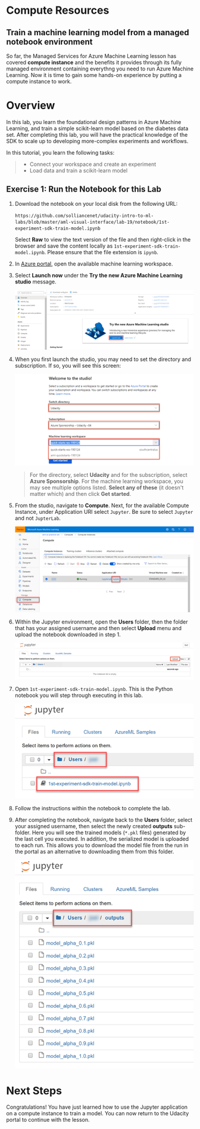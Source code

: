 # Compute Resources

## Train a machine learning model from a managed notebook environment

So far, the Managed Services for Azure Machine Learning lesson has covered **compute instance** and the benefits it provides through its fully managed environment containing everythng you need to run Azure Machine Learning. Now it is time to gain some hands-on experience by putting a compute instance to work.

# Overview

In this lab, you learn the foundational design patterns in Azure Machine Learning, and train a simple scikit-learn model based on the diabetes data set. After completing this lab, you will have the practical knowledge of the SDK to scale up to developing more-complex experiments and workflows.

In this tutorial, you learn the following tasks:

> * Connect your workspace and create an experiment
> * Load data and train a scikit-learn model

## Exercise 1: Run the Notebook for this Lab

1. Download the notebook on your local disk from the following URL:

    `https://github.com/solliancenet/udacity-intro-to-ml-labs/blob/master/aml-visual-interface/lab-19/notebook/1st-experiment-sdk-train-model.ipynb`

   Select **Raw** to view the text version of the file and then right-click in the browser and save the content locally as `1st-experiment-sdk-train-model.ipynb`. Please ensure that the file extension is `ipynb`.

2. In [Azure portal](https://portal.azure.com/), open the available machine learning workspace.

3. Select **Launch now** under the **Try the new Azure Machine Learning studio** message.

    ![Launch Azure Machine Learning studio.](images/01a.png 'Launch AML')

4. When you first launch the studio, you may need to set the directory and subscription. If so, you will see this screen:

    ![Launch Azure Machine Learning studio.](images/00.png 'Launch AML')

    > For the directory, select **Udacity** and for the subscription, select **Azure Sponsorship**. For the machine learning workspace, you may see multiple options listed. **Select any of these** (it doesn't matter which) and then click **Get started**.

5. From the studio, navigate to **Compute**. Next, for the available Compute Instance, under Application URI select `Jupyter`. Be sure to select `Jupyter` and not `JupterLab`.

   ![Image highlights the steps to launch Jupyter from the Compute Instance.](images/02.png "Launch Jupyter from Compute Instance")

6. Within the Jupyter environment, open the **Users** folder, then the folder that has your assigned username and then select **Upload** menu and upload the notebook downloaded in step 1.

   ![Image highlights the upload menu.](images/upload.png "Upload Jupyter Notebook")

7. Open `1st-experiment-sdk-train-model.ipynb`. This is the Python notebook you will step through executing in this lab.

   ![Image highlights the steps to open the notebook.](images/notebook-link.png 'Opening the notebook')

8. Follow the instructions within the notebook to complete the lab.

9. After completing the notebook, navigate back to the **Users** folder, select your assigned username, then select the newly created **outputs** sub-folder. Here you will see the trained models (`*.pkl` files) generated by the last cell you executed. In addition, the serialized model is uploaded to each run. This allows you to download the model file from the run in the portal as an alternative to downloading them from this folder.

    ![The serialized models are displayed in the outputs sub-folder.](images/model-files.png "Model files")

# Next Steps

Congratulations! You have just learned how to use the Jupyter application on a compute instance to train a model. You can now return to the Udacity portal to continue with the lesson.
